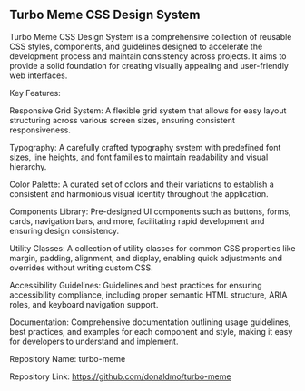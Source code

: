 ## Turbo Meme CSS Design System

Turbo Meme CSS Design System is a comprehensive collection of reusable CSS styles, components, and guidelines designed to accelerate the development process and maintain consistency across projects. It aims to provide a solid foundation for creating visually appealing and user-friendly web interfaces.

Key Features:

Responsive Grid System: A flexible grid system that allows for easy layout structuring across various screen sizes, ensuring consistent responsiveness.

Typography: A carefully crafted typography system with predefined font sizes, line heights, and font families to maintain readability and visual hierarchy.

Color Palette: A curated set of colors and their variations to establish a consistent and harmonious visual identity throughout the application.

Components Library: Pre-designed UI components such as buttons, forms, cards, navigation bars, and more, facilitating rapid development and ensuring design consistency.

Utility Classes: A collection of utility classes for common CSS properties like margin, padding, alignment, and display, enabling quick adjustments and overrides without writing custom CSS.

Accessibility Guidelines: Guidelines and best practices for ensuring accessibility compliance, including proper semantic HTML structure, ARIA roles, and keyboard navigation support.

Documentation: Comprehensive documentation outlining usage guidelines, best practices, and examples for each component and style, making it easy for developers to understand and implement.

Repository Name: turbo-meme

Repository Link: https://github.com/donaldmo/turbo-meme